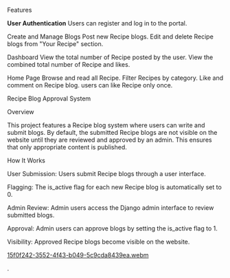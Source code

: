 
Features

**User Authentication**
Users can register and log in to the portal.

Create and Manage Blogs
Post new Recipe blogs.
Edit and delete Recipe blogs from "Your Recipe" section.

Dashboard
View the total number of Recipe posted by the user.
View the combined total number of Recipe and likes.

Home Page
Browse and read all Recipe.
Filter Recipes by category.
Like and comment on Recipe blog.
users can like Recipe only once.

Recipe Blog Approval System

Overview

This project features a Recipe blog system where users can write and submit blogs. By default, the submitted Recipe blogs are not visible on the website until they are reviewed and approved by an admin. This ensures that only appropriate content is published.

How It Works

User Submission: Users submit Recipe blogs through a user interface.

Flagging: The is_active flag for each new Recipe blog is automatically set to 0.

Admin Review: Admin users access the Django admin interface to review submitted blogs.

Approval: Admin users can approve blogs by setting the is_active flag to 1.

Visibility: Approved Recipe blogs become visible on the website.


[15f0f242-3552-4f43-b049-5c9cda8439ea.webm](https://github.com/user-attachments/assets/57bd1870-cf02-4e7d-8e54-ab8d79445d48)













.
